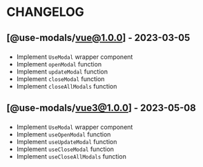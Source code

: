 # CHANGELOG

## [@use-modals/vue@1.0.0] - 2023-03-05

### <Features>

- Implement  `UseModal` wrapper component
- Implement `openModal` function
- Implement `updateModal` function
- Implement `closeModal` function
- Implement `closeAllModals` function

## [@use-modals/vue3@1.0.0] - 2023-05-08

### <Features>

- Implement  `UseModal` wrapper component
- Implement `useOpenModal` function
- Implement `useUpdateModal` function
- Implement `useCloseModal` function
- Implement `useCloseAllModals` function


